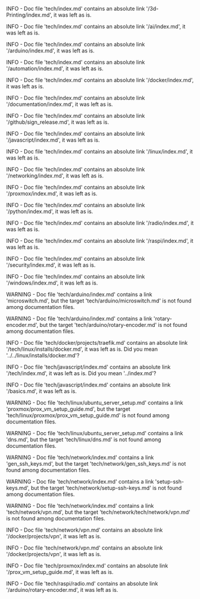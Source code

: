 INFO - Doc file 'tech/index.md' contains an absolute link '/3d-Printing/index.md', it was left as is.

INFO - Doc file 'tech/index.md' contains an absolute link '/ai/index.md', it was left as is.

INFO - Doc file 'tech/index.md' contains an absolute link '/arduino/index.md', it was left as is.

INFO - Doc file 'tech/index.md' contains an absolute link '/automation/index.md', it was left as is.

INFO - Doc file 'tech/index.md' contains an absolute link '/docker/index.md', it was left as is.

INFO - Doc file 'tech/index.md' contains an absolute link '/documentation/index.md', it was left as is.

INFO - Doc file 'tech/index.md' contains an absolute link '/github/sign_release.md', it was left as is.

INFO - Doc file 'tech/index.md' contains an absolute link '/javascript/index.md', it was left as is.

INFO - Doc file 'tech/index.md' contains an absolute link '/linux/index.md', it was left as is.

INFO - Doc file 'tech/index.md' contains an absolute link '/networking/index.md', it was left as is.

INFO - Doc file 'tech/index.md' contains an absolute link '/proxmox/index.md', it was left as is.

INFO - Doc file 'tech/index.md' contains an absolute link '/python/index.md', it was left as is.

INFO - Doc file 'tech/index.md' contains an absolute link '/radio/index.md', it was left as is.

INFO - Doc file 'tech/index.md' contains an absolute link '/raspi/index.md', it was left as is.

INFO - Doc file 'tech/index.md' contains an absolute link '/security/index.md', it was left as is.

INFO - Doc file 'tech/index.md' contains an absolute link '/windows/index.md', it was left as is.

WARNING - Doc file 'tech/arduino/index.md' contains a link 'microswitch.md', but the target 'tech/arduino/microswitch.md' is not found among documentation files.

WARNING - Doc file 'tech/arduino/index.md' contains a link 'rotary-encoder.md', but the target 'tech/arduino/rotary-encoder.md' is not found among documentation files.

INFO - Doc file 'tech/docker/projects/traefik.md' contains an absolute link '/tech/linux/installs/docker.md', it was left as is. Did you mean '../../linux/installs/docker.md'?

INFO - Doc file 'tech/javascript/index.md' contains an absolute link '/tech/index.md', it was left as is. Did you mean '../index.md'?

INFO - Doc file 'tech/javascript/index.md' contains an absolute link '/basics.md', it was left as is.

WARNING - Doc file 'tech/linux/ubuntu_server_setup.md' contains a link 'proxmox/prox_vm_setup_guide.md', but the target 'tech/linux/proxmox/prox_vm_setup_guide.md' is not found among documentation files.

WARNING - Doc file 'tech/linux/ubuntu_server_setup.md' contains a link 'dns.md', but the target 'tech/linux/dns.md' is not found among documentation files.

WARNING - Doc file 'tech/network/index.md' contains a link 'gen_ssh_keys.md', but the target 'tech/network/gen_ssh_keys.md' is not found among documentation files.

WARNING - Doc file 'tech/network/index.md' contains a link 'setup-ssh-keys.md', but the target 'tech/network/setup-ssh-keys.md' is not found among documentation files.

WARNING - Doc file 'tech/network/index.md' contains a link 'tech/network/vpn.md', but the target 'tech/network/tech/network/vpn.md' is not found among documentation files.

INFO - Doc file 'tech/network/vpn.md' contains an absolute link '/docker/projects/vpn', it was left as is.

INFO - Doc file 'tech/network/vpn.md' contains an absolute link '/docker/projects/vpn', it was left as is.

INFO - Doc file 'tech/proxmox/index.md' contains an absolute link '/prox_vm_setup_guide.md', it was left as is.

INFO - Doc file 'tech/raspi/radio.md' contains an absolute link '/arduino/rotary-encoder.md', it was left as is.